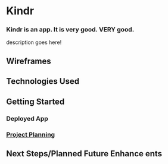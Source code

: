 # Kindr
### Kindr is an app. It is very good. VERY good.
description goes here!


## Wireframes


## Technologies Used


## Getting Started
### Deployed App
### [Project Planning](https://docs.google.com/spreadsheets/d/1kXggdpVkpJB4srXLQ7oCzz-bO5aigSFOcm3LXgskZB4/edit?usp=sharing)
## Next Steps/Planned Future Enhance ents